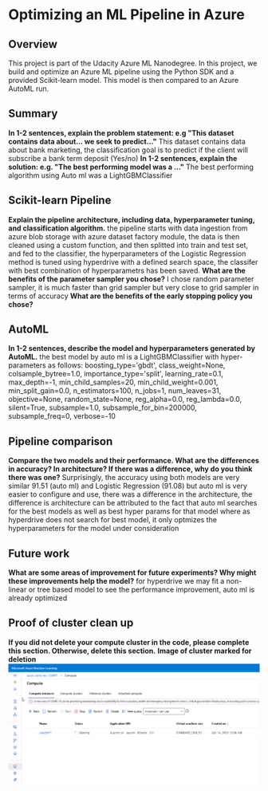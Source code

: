 # Optimizing an ML Pipeline in Azure

## Overview
This project is part of the Udacity Azure ML Nanodegree.
In this project, we build and optimize an Azure ML pipeline using the Python SDK and a provided Scikit-learn model.
This model is then compared to an Azure AutoML run.

## Summary
**In 1-2 sentences, explain the problem statement: e.g "This dataset contains data about... we seek to predict..."**
This dataset contains data about bank marketing,  the classification goal is to predict if the client will subscribe a bank term deposit (Yes/no)
**In 1-2 sentences, explain the solution: e.g. "The best performing model was a ..."**
The best performing algorithm using Auto ml was a LightGBMClassifier
## Scikit-learn Pipeline
**Explain the pipeline architecture, including data, hyperparameter tuning, and classification algorithm.**
the pipeline starts with data ingestion from azure blob storage with azure dataset factory module, the data is then cleaned using a custom function, and then splitted into train and test set, and fed to the classifier, the hyperparameters of the Logistic Regression method is tuned using hyperdrive with a defined search space, the classifer with best combination of hyperparametrs has been saved.
**What are the benefits of the parameter sampler you chose?**
I chose random parameter sampler, it is much faster than grid sampler but very close to grid sampler in terms of accuracy
**What are the benefits of the early stopping policy you chose?**

## AutoML
**In 1-2 sentences, describe the model and hyperparameters generated by AutoML.**
the best model by auto ml is a LightGBMClassifier with hyper-parameters as follows:
boosting_type='gbdt', class_weight=None,
colsample_bytree=1.0,
importance_type='split', learning_rate=0.1,
max_depth=-1, min_child_samples=20,
min_child_weight=0.001, min_split_gain=0.0,
n_estimators=100, n_jobs=1, num_leaves=31,
objective=None, random_state=None,
reg_alpha=0.0, reg_lambda=0.0, silent=True,
subsample=1.0, subsample_for_bin=200000,
subsample_freq=0, verbose=-10
## Pipeline comparison
**Compare the two models and their performance. What are the differences in accuracy? In architecture? If there was a difference, why do you think there was one?**
Surprisingly, the accuracy using both models are very similar 91.51 (auto ml) and Logistic Regression (91.08) but auto ml is very easier to configure and use, there was a difference in the architecture, the difference is architecture can be attributed to the fact that auto ml searches for the best models as well as best hyper params for that model where as hyperdrive does not search for best model, it only optmizes the hyperparameters for the model under consideration

## Future work
**What are some areas of improvement for future experiments? Why might these improvements help the model?**
for hyperdrive we may fit a non-linear or tree based model to see the performance improvement, auto ml is already optimized
## Proof of cluster clean up
**If you did not delete your compute cluster in the code, please complete this section. Otherwise, delete this section.**
**Image of cluster marked for deletion**
![](https://github.com/juberrahman/nd00333_AZMLND_Optimizing_a_Pipeline_in_Azure-Starter_Files/blob/master/Capture.PNG)
